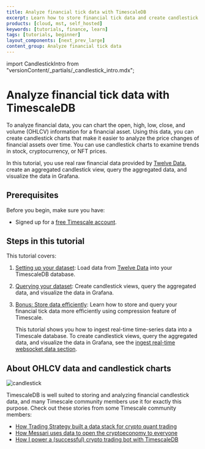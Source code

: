 ```yaml
---
title: Analyze financial tick data with TimescaleDB
excerpt: Learn how to store financial tick data and create candlestick views to analyze price changes
products: [cloud, mst, self_hosted]
keywords: [tutorials, finance, learn]
tags: [tutorials, beginner]
layout_components: [next_prev_large]
content_group: Analyze financial tick data
---
```


import CandlestickIntro from "versionContent/_partials/_candlestick_intro.mdx";

# Analyze financial tick data with TimescaleDB

To analyze financial data, you can chart the open, high, low, close, and volume
(OHLCV) information for a financial asset. Using this data, you can create
candlestick charts that make it easier to analyze the price changes of financial
assets over time. You can use candlestick charts to examine trends in stock,
cryptocurrency, or NFT prices.

In this tutorial, you use real raw financial data provided by
[Twelve Data][twelve-data], create an aggregated candlestick view, query the
aggregated data, and visualize the data in Grafana.

## Prerequisites

Before you begin, make sure you have:

*   Signed up for a [free Timescale account][cloud-install].

## Steps in this tutorial

This tutorial covers:

1.  [Setting up your dataset][financial-tick-dataset]: Load data from
    [Twelve Data][twelve-data] into your TimescaleDB database.
1.  [Querying your dataset][financial-tick-query]: Create candlestick views, query
    the aggregated data, and visualize the data in Grafana.
1.  [Bonus: Store data efficiently][financial-tick-compress]: Learn how to store and query
your financial tick data more efficiently using compression feature of Timescale.

    This tutorial shows you how to ingest real-time time-series data into a Timescale
    database. To create candlestick views, query the
    aggregated data, and visualize the data in Grafana, see the
    [ingest real-time websocket data section][advanced-websocket].

## About OHLCV data and candlestick charts

<CandlestickIntro />

![candlestick](https://assets.timescale.com/docs/images/tutorials/intraday-stock-analysis/candlestick_fig.png)

TimescaleDB is well suited to storing and analyzing financial candlestick data,
and many Timescale community members use it for exactly this purpose. Check out
these stories from some Timescale community members:

*   [How Trading Strategy built a data stack for crypto quant trading][trading-strategy]
*   [How Messari uses data to open the cryptoeconomy to everyone][messari]
*   [How I power a (successful) crypto trading bot with TimescaleDB][bot]

[advanced-websocket]: /tutorials/:currentVersion:/financial-ingest-real-time/
[cloud-install]: /getting-started/:currentVersion:/#create-your-timescale-account
[financial-tick-dataset]: /tutorials/:currentVersion:/financial-tick-data/financial-tick-dataset/
[financial-tick-query]: /tutorials/:currentVersion:/financial-tick-data/financial-tick-query/
[financial-tick-compress]: /tutorials/:currentVersion:/financial-tick-data/financial-tick-compress/
[twelve-data]: https://twelvedata.com/
[trading-strategy]: https://www.timescale.com/blog/how-trading-strategy-built-a-data-stack-for-crypto-quant-trading/
[messari]: https://www.timescale.com/blog/how-messari-uses-data-to-open-the-cryptoeconomy-to-everyone/
[bot]: https://www.timescale.com/blog/how-i-power-a-successful-crypto-trading-bot-with-timescaledb/
